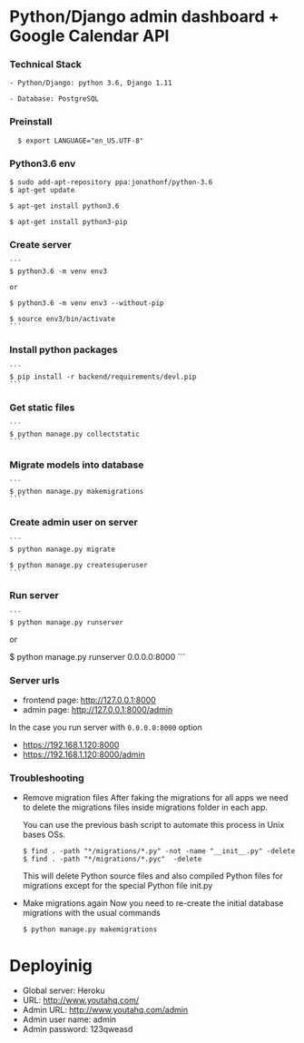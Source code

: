 Python/Django admin dashboard + Google Calendar API
================================

### Technical Stack

	- Python/Django: python 3.6, Django 1.11

	- Database: PostgreSQL

### Preinstall

```
  $ export LANGUAGE="en_US.UTF-8"
```

### Python3.6 env

  ```
  $ sudo add-apt-repository ppa:jonathonf/python-3.6
  $ apt-get update

  $ apt-get install python3.6

  $ apt-get install python3-pip
  ```

### Create server

	```
	$ python3.6 -m venv env3

	or

	$ python3.6 -m venv env3 --without-pip

	$ source env3/bin/activate
	```

### Install python packages
	```
	$ pip install -r backend/requirements/devl.pip
	```

### Get static files

	```
	$ python manage.py collectstatic
	```

### Migrate models into database
	```
	$ python manage.py makemigrations
	```

### Create admin user on server

	```
	$ python manage.py migrate

	$ python manage.py createsuperuser
	```

### Run server
	```
	$ python manage.py runserver

  or

  $ python manage.py runserver 0.0.0.0:8000
	```

### Server urls
- frontend page: http://127.0.0.1:8000
- admin page: http://127.0.0.1:8000/admin

In the case you run server with `0.0.0.0:8000` option
- https://192.168.1.120:8000
- https://192.168.1.120:8000/admin


### Troubleshooting
- Remove migration files
	After faking the migrations for all apps we need to delete the migrations files inside migrations folder in each app.

	You can use the previous bash script to automate this process in Unix bases OSs.

	```
	$ find . -path "*/migrations/*.py" -not -name "__init__.py" -delete
	$ find . -path "*/migrations/*.pyc"  -delete
	```
	This will delete Python source files and also compiled Python files for migrations except for the special Python file init.py

- Make migrations again
	Now you need to re-create the initial database migrations with the usual commands
	```
	$ python manage.py makemigrations
	```

# Deployinig
- Global server: Heroku
- URL: http://www.youtahq.com/
- Admin URL: http://www.youtahq.com/admin
- Admin user name: admin
- Admin password: 123qweasd